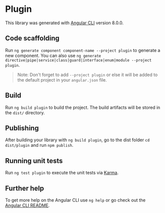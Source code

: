 # Plugin

This library was generated with [Angular CLI](https://github.com/angular/angular-cli) version 8.0.0.

## Code scaffolding

Run `ng generate component component-name --project plugin` to generate a new component. You can also use `ng generate directive|pipe|service|class|guard|interface|enum|module --project plugin`.
> Note: Don't forget to add `--project plugin` or else it will be added to the default project in your `angular.json` file. 

## Build

Run `ng build plugin` to build the project. The build artifacts will be stored in the `dist/` directory.

## Publishing

After building your library with `ng build plugin`, go to the dist folder `cd dist/plugin` and run `npm publish`.

## Running unit tests

Run `ng test plugin` to execute the unit tests via [Karma](https://karma-runner.github.io).

## Further help

To get more help on the Angular CLI use `ng help` or go check out the [Angular CLI README](https://github.com/angular/angular-cli/blob/master/README.md).

